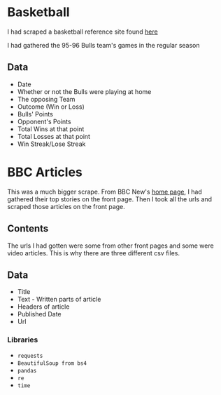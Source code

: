 # Basketball

I had scraped a basketball reference site found [here](https://www.basketball-reference.com)

I had gathered the 95-96 Bulls team's games in the regular season

## Data

* Date
* Whether or not the Bulls were playing at home 
* The opposing Team
* Outcome (Win or Loss)
* Bulls' Points
* Opponent's Points
* Total Wins at that point
* Total Losses at that point
* Win Streak/Lose Streak

# BBC Articles

This was a much bigger scrape. From BBC New's [home page](https://www.bbc.com/news), I had gathered their top stories on the front page. Then I took all the urls and scraped those articles on the front page.

## Contents

The urls I had gotten were some from other front pages and some were video articles. This is why there are three different csv files.

## Data

* Title
* Text - Written parts of article
* Headers of article
* Published Date
* Url

### Libraries

* `requests`
* `BeautifulSoup from bs4`
* `pandas`
* `re`
* `time`

